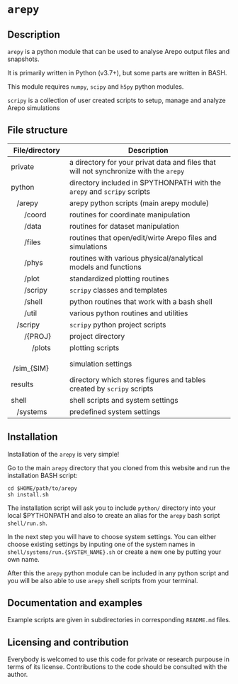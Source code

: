 # `arepy`

## Description

`arepy` is a python module that can be used to analyse Arepo output files and snapshots.

It is primarily written in Python (v3.7+), but some parts are written in BASH.

This module requires `numpy`, `scipy` and `h5py` python modules.

`scripy` is a collection of user created scripts to setup, manage and analyze Arepo simulations

## File structure

| File/directory | Description |
|---|---|
| private | a directory for your privat data and files that will not synchronize with the `arepy` |
| python | directory included in $PYTHONPATH with the `arepy` and `scripy` scripts |
| &nbsp; &nbsp;/arepy | arepy python scripts (main arepy module) |
| &nbsp; &nbsp; &nbsp; &nbsp;/coord | routines for coordinate manipulation |
| &nbsp; &nbsp; &nbsp; &nbsp;/data | routines for dataset manipulation |
| &nbsp; &nbsp; &nbsp; &nbsp;/files | routines that open/edit/wirte Arepo files and simulations |
| &nbsp; &nbsp; &nbsp; &nbsp;/phys | routines with various physical/analytical models and functions |
| &nbsp; &nbsp; &nbsp; &nbsp;/plot | standardized plotting routines |
| &nbsp; &nbsp; &nbsp; &nbsp;/scripy | `scripy` classes and templates |
| &nbsp; &nbsp; &nbsp; &nbsp;/shell | python routines that work with a bash shell |
| &nbsp; &nbsp; &nbsp; &nbsp;/util | various python routines and utilities |
| &nbsp; &nbsp;/scripy | `scripy` python project scripts |
| &nbsp; &nbsp; &nbsp; &nbsp;/{PROJ} | project directory |
| &nbsp; &nbsp; &nbsp; &nbsp; &nbsp; &nbsp;/plots | plotting scripts |
| &nbsp; &nbsp; &nbsp; &nbsp; &nbsp; &nbsp;/sim_{SIM} | simulation settings |
| results | directory which stores figures and tables created by `scripy` scripts |
| shell | shell scripts and system settings |
| &nbsp; &nbsp;/systems | predefined system settings |

## Installation

Installation of the `arepy` is very simple!

Go to the main `arepy` directory that you cloned from this website and run the installation BASH script:
```
cd $HOME/path/to/arepy
sh install.sh
```

The installation script will ask you to include `python/` directory into your local $PYTHONPATH and also to create an alias for the `arepy` bash script `shell/run.sh`.

In the next step you will have to choose system settings. You can either choose existing settings by inputing one of the system names in `shell/systems/run.{SYSTEM_NAME}.sh` or create a new one by putting your own name.

After this the `arepy` python module can be included in any python script and you will be also able to use `arepy` shell scripts from your terminal.

## Documentation and examples

Example scripts are given in subdirectories in corresponding `README.md` files.

## Licensing and contribution
Everybody is welcomed to use this code for private or research purpouse in terms of its license.
Contributions to the code should be consulted with the author.
